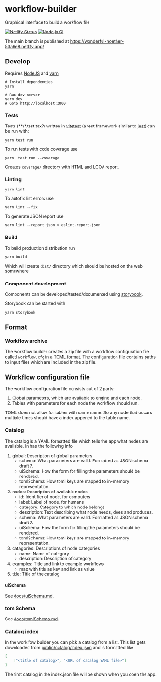 # workflow-builder

Graphical interface to build a workflow file

[![Netlify Status](https://api.netlify.com/api/v1/badges/c94745e0-9fbd-44ba-a4ff-1641d686c063/deploy-status)](https://app.netlify.com/sites/wonderful-noether-53a9e8/deploys)
[![Node.js CI](https://github.com/i-VRESSE/workflow-builder/actions/workflows/node.js.yml/badge.svg)](https://github.com/i-VRESSE/workflow-builder/actions/workflows/node.js.yml)

The main branch is published at https://wonderful-noether-53a9e8.netlify.app/

## Develop

Requires [NodeJS](https://nodejs.org/) and [yarn](https://yarnpkg.com/).

```shell
# Install dependencies
yarn

# Run dev server
yarn dev
# Goto http://localhost:3000
```

### Tests

Tests (**/*.test.tsx?) written in [vitetest](https://vitest.dev/) (a test framework similar to [jest](https://jestjs.io/)) can be run with:

```shell
yarn test run
```

To run tests with code coverage use

```shell
yarn  test run --coverage
```

Creates `coverage/` directory with HTML and LCOV report.

### Linting

```shell
yarn lint
```

To autofix lint errors use

```shell
yarn lint --fix
```

To generate JSON report use

```shell
yarn lint --report json > eslint.report.json
```

### Build

To build production distribution run

```shell
yarn build
```

Which will create `dist/` directory which should be hosted on the web somewhere.

### Component development

Components can be developed/tested/documented using [storybook](https://storybook.js.org/).

Storybook can be started with

```shell
yarn storybook
```

## Format

### Workflow archive

The workflow builder creates a zip file with a workflow configuration file called `workflow.cfg` in a [TOML format](https://toml.io).
The configuration file contains paths to input files which are included in the zip file.

## Workflow configuration file

The workflow configuration file consists out of 2 parts:

1. Global parameters, which are available to engine and each node.
2. Tables with parameters for each node the workflow should run.

TOML does not allow for tables with same name. So any node that occurs multiple times should have a index appened to the table name.

### Catalog

The catalog is a YAML formatted file which tells the app what nodes are available. In has the following info:

1. global: Description of global parameters
    * schema: What parameters are valid. Formatted as JSON schema draft 7.
    * uiSchema: How the form for filling the parameters should be rendered.
    * tomlSchema: How toml keys are mapped to in-memory representation.
2. nodes: Description of available nodes.
    * id: Identifier of node, for computers
    * label: Label of node, for humans
    * category: Category to which node belongs
    * description: Text describing what node needs, does and produces.
    * schema: What parameters are valid. Formatted as JSON schema draft 7.
    * uiSchema: How the form for filling the parameters should be rendered.
    * tomlSchema: How toml keys are mapped to in-memory representation.
3. catagories: Descriptions of node categories
    * name: Name of category
    * description: Description of category
4. examples: Title and link to example workflows
    * map with title as key and link as value
5. title: Title of the catalog

#### uiSchema

See [docs/uiSchema.md](docs/uiSchema.md).

### tomlSchema

See [docs/tomlSchema.md](docs/tomlSchema.md).

### Catalog index

In the worklfow builder you can pick a catalog from a list. This list gets downloaded from [public/catalog/index.json](public/catalog/index.json) and is formatted like

```json
[
    ["<title of catalog>", "<URL of catalog YAML file>"]
]
```

The first catalog in the index.json file will be shown when you open the app.
